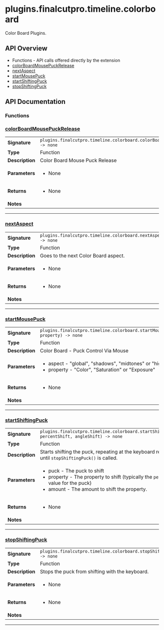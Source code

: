 # plugins.finalcutpro.timeline.colorboard

Color Board Plugins.

## API Overview
* Functions - API calls offered directly by the extension
 * [colorBoardMousePuckRelease](#colorBoardMousePuckRelease)
 * [nextAspect](#nextAspect)
 * [startMousePuck](#startMousePuck)
 * [startShiftingPuck](#startShiftingPuck)
 * [stopShiftingPuck](#stopShiftingPuck)

## API Documentation

### Functions


### [colorBoardMousePuckRelease](#colorBoardMousePuckRelease)

|                                             |                                                                                     |
| --------------------------------------------|-------------------------------------------------------------------------------------|
| **Signature**                               | `plugins.finalcutpro.timeline.colorboard.colorBoardMousePuckRelease() -> none`                                                                    |
| **Type**                                    | Function                                                                     |
| **Description**                             | Color Board Mouse Puck Release                                                                     |
| **Parameters**                              | <ul><li>None</li></ul> |
| **Returns**                                 | <ul><li>None</li></ul>          |
| **Notes**                                   | <ul></ul>                |

---

### [nextAspect](#nextAspect)

|                                             |                                                                                     |
| --------------------------------------------|-------------------------------------------------------------------------------------|
| **Signature**                               | `plugins.finalcutpro.timeline.colorboard.nextAspect() -> none`                                                                    |
| **Type**                                    | Function                                                                     |
| **Description**                             | Goes to the next Color Board aspect.                                                                     |
| **Parameters**                              | <ul><li>None</li></ul> |
| **Returns**                                 | <ul><li>None</li></ul>          |
| **Notes**                                   | <ul></ul>                |

---

### [startMousePuck](#startMousePuck)

|                                             |                                                                                     |
| --------------------------------------------|-------------------------------------------------------------------------------------|
| **Signature**                               | `plugins.finalcutpro.timeline.colorboard.startMousePuck(aspect, property) -> none`                                                                    |
| **Type**                                    | Function                                                                     |
| **Description**                             | Color Board - Puck Control Via Mouse                                                                     |
| **Parameters**                              | <ul><li>aspect - "global", "shadows", "midtones" or "highlights"</li><li>property - "Color", "Saturation" or "Exposure"</li></ul> |
| **Returns**                                 | <ul><li>None</li></ul>          |
| **Notes**                                   | <ul></ul>                |

---

### [startShiftingPuck](#startShiftingPuck)

|                                             |                                                                                     |
| --------------------------------------------|-------------------------------------------------------------------------------------|
| **Signature**                               | `plugins.finalcutpro.timeline.colorboard.startShiftingPuck(puck, percentShift, angleShift) -> none`                                                                    |
| **Type**                                    | Function                                                                     |
| **Description**                             | Starts shifting the puck, repeating at the keyboard repeat rate. Runs until `stopShiftingPuck()` is called.                                                                     |
| **Parameters**                              | <ul><li>puck         - The puck to shift</li><li>property     - The property to shift (typically the `percent` or `angle` value for the puck)</li><li>amount       - The amount to shift the property.</li></ul> |
| **Returns**                                 | <ul><li>None</li></ul>          |
| **Notes**                                   | <ul></ul>                |

---

### [stopShiftingPuck](#stopShiftingPuck)

|                                             |                                                                                     |
| --------------------------------------------|-------------------------------------------------------------------------------------|
| **Signature**                               | `plugins.finalcutpro.timeline.colorboard.stopShiftingPuck() -> none`                                                                    |
| **Type**                                    | Function                                                                     |
| **Description**                             | Stops the puck from shifting with the keyboard.                                                                     |
| **Parameters**                              | <ul><li>None</li></ul> |
| **Returns**                                 | <ul><li>None</li></ul>          |
| **Notes**                                   | <ul></ul>                |

---
